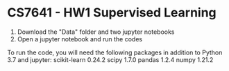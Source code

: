 # CS7641 - HW1 Supervised Learning 

1. Download the "Data" folder and two jupyter notebooks
2. Open a jupyter notebook and run the codes

To run the code, you will need the following packages in addition to Python 3.7 and jupyter: 
scikit-learn                  0.24.2
scipy                         1.7.0
pandas                        1.2.4
numpy                         1.21.2


